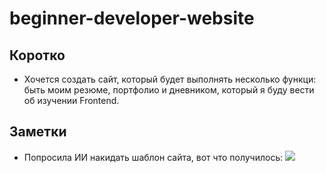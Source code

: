 # beginner-developer-website
## Коротко
* Хочется создать сайт, который будет выполнять несколько функци: быть моим резюме, портфолио и дневником, который я буду вести об изучении Frontend.

## Заметки
* Попросила ИИ накидать шаблон сайта, вот что получилось:
  ![](..site-template.png)

  
